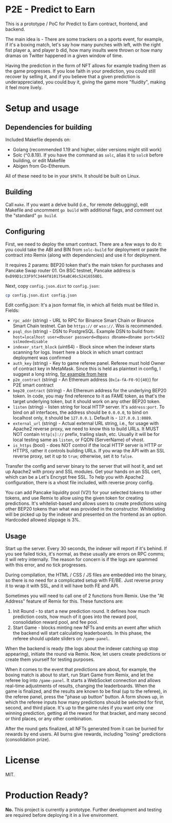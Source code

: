 # P2E - Predict to Earn

This is a prototype / PoC for Predict to Earn contract, frontend, and backend.

The main idea is - There are some trackers on a sports event, for example, if it's a boxing match, let's say
how many punches with left, with the right fist player a, and player b did, how many insults were thrown or how
many dramas on Twitter happened in a given window of time.

Having the prediction in the form of NFT allows for example trading them as the game progresses. If you lose
faith in your prediction, you could still recover by selling it, and if you believe that a given prediction
is underappreciated, you could buy it, giving the game more "fluidity", making it feel more lively.

# Setup and usage

## Dependencies for building

Included Makefile depends on:
- Golang (recommended 1.19 and higher, older versions might still work)
- Solc (^0.8.19). If you have the command as `solc`, alias it to `solc8` before building, or edit Makefile
- Abigen from Go-Ethereum.

All of these need to be in your `$PATH`.
It should be built on Linux.

## Building

Call `make`. If you want a delve build (i.e., for remote debugging), edit Makefile and uncomment `go build` with
additional flags, and comment out the "standard" `go build`.

## Configuring

First, we need to deploy the smart contract. There are a few ways to do it: you could take the ABI and BIN from
`solc-build` for deployment or paste the contract into Remix (along with dependencies) and use it for deployment.

It requires 2 params: BEP20 token that's the main token for purchases and Pancake Swap router 01.
On BSC testnet, Pancake address is `0xD99D1c33F9fC3444f8101754aBC46c52416550D1`.

Next, copy `config.json.dist` to `config.json`:
```bash
cp config.json.dist config.json
```

Edit config.json:
It's a json format file, in which all fields must be filled in. Fields:

 - `rpc_addr` (string) - URL to RPC for Binance Smart Chain or Binance Smart Chain testnet. Can be `https://` or `wss://`. Wss is recommended.
 - `psql_dsn` (string) - DSN to PostgreSQL. Example DSN to build from: `host=localhost user=dbuser password=dbpass dbname=dbname port=5432 sslmode=disable`
 - `indexer_start_block` (uint64) - Block since when the indexer starts scanning for logs. Insert here a block in which smart contract deployment was confirmed
 - `auth_key` (string) - Key to game referee panel. Referee must hold Owner of contract key in MetaMask. Since this is held as plaintext in config, I suggest a long string, [for example from here](https://grc.com/passwords.htm)
 - `p2e_contract` (string) - An Ethereum address (`0x[a-fA-F0-9]{40}`) for P2E smart contract
 - `bep20_contract` (string) - An Ethereum address for the underlying BEP20 token. In code, you may find reference to it as FAME token, as that's the target underlying token, but it should work on any other BEP20 token.
 - `listen` (string) - listen string for local HTTP server. It's `address:port`. To bind on all interfaces, the address should be `0.0.0.0`, to bind on localhost only, it should be `127.0.0.1`. Default is  - `127.0.0.1:8089`.
 - `external_url` (string) - Actual external URL string, i.e., for usage with Apache2 reverse proxy, we need to know this to build URLs. It MUST NOT contain `http[s]://` prefix, trailing slash, etc. Usually it will be for local testing same as `listen`, or FQDN (ServerName) of vhost.
 - `is_https` (bool) - does NOT control if the local HTTP server is HTTP or HTTPS, rather it controls building URLs. If you wrap the API with an SSL reverse proxy, set it up to `true`; otherwise, set it to `false`.

Transfer the config and server binary to the server that will host it, and set up Apache2 with proxy and SSL modules.
Get your hands on an SSL cert, which can be a Let's Encrypt free SSL. To help you with Apache2 configuration,
there is a vhost file included, with reverse proxy config.

You can add Pancake liquidity pool (V2!) for your selected tokens to other tokens, and use Remix to allow using
the given token for creating predictions. It's whitelist-based and allows users to create predictions using other
BEP20 tokens than what was provided in the constructor. Whitelisting will be picked up by the indexer and presented
on the frontend as an option. Hardcoded allowed slippage is 3%.

## Usage

Start up the server. Every 30 seconds, the indexer will report if it's behind. If you see failed ticks, it's normal,
as these usually are errors on RPC comms; it will retry internally. The reason for concern is if the logs are
spammed with this error, and no tick progresses.

During compilation, the HTML / CSS / JS files are embedded into the binary, so there is no need for a complicated setup
with FE/BE. Just reverse proxy it to wrap it with SSL, and it will have both FE and API.

Sometimes you will need to call one of 2 functions from Remix. Use the "At Address" feature of Remix for this.
These functions are:

1. Init Round - to start a new prediction round. It defines how much prediction costs, how much of it goes into
    the reward pool, consolidation reward pool, and fee pool.
2. Start Game - blocks minting new NFTs and emits an event after which the backend will start calculating leaderboards.
    In this phase, the referee should update sliders on `/game-panel`.

When the backend is ready (the logs about the indexer catching up stop appearing), initiate the round via Remix.
Now, let users create predictions or create them yourself for testing purposes.

When it comes to the event that predictions are about, for example, the boxing match is about to start,
run Start Game from Remix, and let the referee log into `/game-panel`. It starts a WebSocket connection and allows
real-time adjustments of results, changing the leaderboards. When the game is finalized, and the results are known
to be final (up to the referee), in the referee panel, press the "phase up button" button. A form shows up, in which
the referee inputs how many predictions should be selected for first, second, and third place. It's up to
the game rules if you want only one winning prediction, getting all the reward for that bracket, and many second
or third places, or any other combination.

After the round gets finalized, all NFTs generated from it can be burned for rewards by end users.
All burns give rewards, including "losing" predictions (consolidation prize).

# License

MIT.

# Production Ready?

**No.** This project is currently a prototype. Further development and testing are required before deploying it in a live environment.
